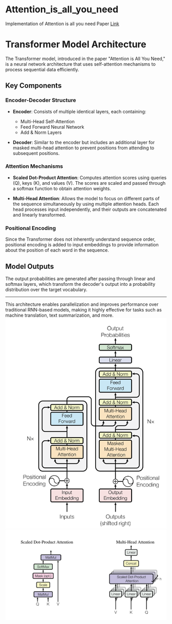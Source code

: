 # Attention_is_all_you_need
Implementation of Attention is all you need Paper [Link](https://doi.org/10.48550/arXiv.1706.03762)

# Transformer Model Architecture

The Transformer model, introduced in the paper "Attention is All You Need," is a neural network architecture that uses self-attention mechanisms to process sequential data efficiently.

## Key Components

### Encoder-Decoder Structure

- **Encoder**: Consists of multiple identical layers, each containing:
  - Multi-Head Self-Attention
  - Feed Forward Neural Network
  - Add & Norm Layers

- **Decoder**: Similar to the encoder but includes an additional layer for masked multi-head attention to prevent positions from attending to subsequent positions.

### Attention Mechanisms

- **Scaled Dot-Product Attention**: Computes attention scores using queries (Q), keys (K), and values (V). The scores are scaled and passed through a softmax function to obtain attention weights.

- **Multi-Head Attention**: Allows the model to focus on different parts of the sequence simultaneously by using multiple attention heads. Each head processes input independently, and their outputs are concatenated and linearly transformed.

### Positional Encoding

Since the Transformer does not inherently understand sequence order, positional encoding is added to input embeddings to provide information about the position of each word in the sequence.

## Model Outputs

The output probabilities are generated after passing through linear and softmax layers, which transform the decoder's output into a probability distribution over the target vocabulary.

---

This architecture enables parallelization and improves performance over traditional RNN-based models, making it highly effective for tasks such as machine translation, text summarization, and more.
<img src="Screenshot 2024-10-21 at 10.09.42 PM.png">
<img src="Screenshot 2024-10-21 at 10.09.50 PM.png">
